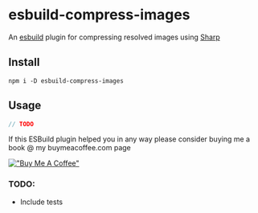 # esbuild-compress-images

An [esbuild](https://esbuild.github.io/) plugin for compressing resolved images using [Sharp](https://github.com/lovell/sharp)

## Install
`npm i -D esbuild-compress-images`

## Usage
```js
// TODO
```

If this ESBuild plugin helped you in any way please consider buying me a book @ my buymeacoffee.com page

[!["Buy Me A Coffee"][bmc-badge]][bmc-page]

### TODO:
- Include tests

[bmc-page]: https://www.buymeacoffee.com/bognarlaszlo
[bmc-badge]: https://www.buymeacoffee.com/assets/img/guidelines/download-assets-sm-1.svg

